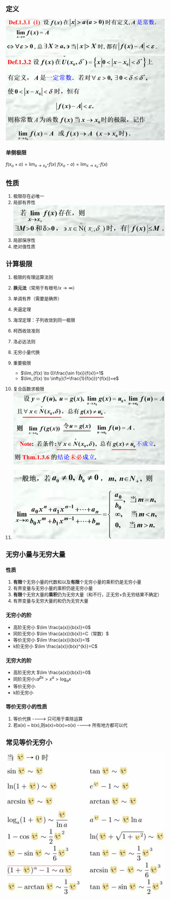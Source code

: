 ## 定义
![](images/2022-11-01-15-15-43.png)![](images/2022-11-01-15-16-33.png)

### 单侧极限
$f(x_o+o)=\lim_{x \to x_o^{+}}f(x)$
$f(x_o-o)=\lim_{x \to x_o^{-}}f(x)$

## 性质
1. 极限存在必唯一
2. 局部有界性![](images/2022-11-01-15-19-21.png)
3. 局部保序性
4. 绝对值性质

## 计算极限
1. 极限的有理运算法则
2. **换元法**（常用于有根号/$x \to \infty$）
3. 单调有界（需要是确界）
4. 夹逼定理
5. 海涅定理：子列收敛到同一极限
6. 柯西收敛准则
7. 洛必达法则
8. 无穷小量代换
9. 重要极限
    * $\lim_{f(x) \to 0}\frac{\sin f(x)}{f(x)}=1$
    * $\lim_{f(x) \to \infty}(1+\frac{1}{f(x)})^{f(x)}=e$
10. 复合函数求极限
    ![](images/2022-11-01-15-30-25.png)

11. ![](images/2022-11-01-15-36-10.png)


## 无穷小量与无穷大量
### 性质
1. **有限**个无穷小量的代数和以及**有限**个无穷小量的乘积仍是无穷小量
2. 有界变量与无穷小量的乘积仍是无穷小量
3. **有限**个无穷大量的**乘积**仍为无穷大量（和不行，正无穷+负无穷结果不确定）
4. 有界变量与无穷大量的和仍为无穷大量

### 无穷小的阶
* 高阶无穷小 $\lim \frac{a(x)}{b(x)}=0$
* 同阶无穷小 $\lim \frac{a(x)}{b(x)}=C（常数）$
* 等价无穷小 $\lim \frac{a(x)}{b(x)}=1$
* k阶无穷小  $\lim \frac{a(x)}{b(x)^{k}}=C$

### 无穷大的阶
* 高阶无穷大 $\lim \frac{a(x)}{b(x)}=0$
* 同阶无穷小:$a^{\beta x}>x^{a}>\log _{a}x$
* 等价无穷小
* k阶无穷小

### 等价无穷小的性质
1. 等价代换 ----> 只可用于乘除运算
2. 若a(x) ~ b(x),则a(x)=b(x)+o(x) ----> 所有地方都可以代

## 常见等价无穷小
![](images/2022-11-01-15-44-58.png)



   